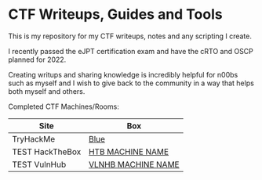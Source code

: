 # CTF Writeups, Guides and Tools

This is my repository for my CTF writeups, notes and any scripting I create.

I recently passed the eJPT certification exam and have the cRTO and OSCP planned for 2022.

Creating writups and sharing knowledge is incredibly helpful for n00bs such as myself and I wish to give back to the community in a way that helps both myself and others.

Completed CTF Machines/Rooms:

| Site 	| Box                	|
|-----	|------------------------	|
| TryHackMe   	| [Blue](https://github.com/ha3ks/ctf/tree/main/Walkthrough/TryHackMe/blue) |
| TEST HackTheBox   	| [HTB MACHINE NAME](Internal-linky-boi2) |
| TEST VulnHub   	| [VLNHB MACHINE NAME](Internal-linky-boi3) |